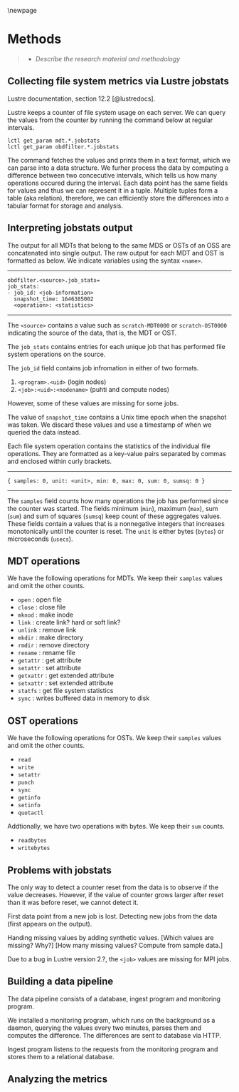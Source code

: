\newpage

# Methods
> - *Describe the research material and methodology*


## Collecting file system metrics via Lustre jobstats
Lustre documentation, section 12.2 [@lustredocs].

Lustre keeps a counter of file system usage on each server.
We can query the values from the counter by running the command below at regular intervals.

```
lctl get_param mdt.*.jobstats
lctl get_param obdfilter.*.jobstats
```

The command fetches the values and prints them in a text format, which we can parse into a data structure.
We furher process the data by computing a difference between two concecutive intervals, which tells us how many operations occured during the interval.
Each data point has the same fields for values and thus we can represent it in a tuple.
Multiple tuples form a table (aka relation), therefore, we can efficiently store the differences into a tabular format for storage and analysis.


## Interpreting jobstats output
The output for all MDTs that belong to the same MDS or OSTs of an OSS are concatenated into single output.
The raw output for each MDT and OST is formatted as below.
We indicate variables using the syntax `<name>`.

---

```text
obdfilter.<source>.job_stats=
job_stats:
- job_id: <job-information>
  snapshot_time: 1646385002
  <operation>: <statistics>
```

---

The `<source>` contains a value such as `scratch-MDT0000` or `scratch-OST0000` indicating the source of the data, that is, the MDT or OST.

The `job_stats` contains entries for each unique job that has performed file system operations on the source.

The `job_id` field contains job infromation in either of two formats.

1) `<program>.<uid>` (login nodes)
2) `<job>:<uid>:<nodename>` (puhti and compute nodes)

However, some of these values are missing for some jobs.

The value of `snapshot_time` contains a Unix time epoch when the snapshot was taken.
We discard these values and use a timestamp of when we queried the data instead.

Each file system operation contains the statistics of the individual file operations.
They are formatted as a key-value pairs separated by commas and enclosed within curly brackets.

---

```text
{ samples: 0, unit: <unit>, min: 0, max: 0, sum: 0, sumsq: 0 }
```

---

The `samples` field counts how many operations the job has performed since the counter was started.
The fields minimum (`min`), maximum (`max`), sum (`sum`) and sum of squares (`sumsq`) keep count of these aggregates values.
These fields contain a values that is a nonnegative integers that increases monotonically until the counter is reset.
The `unit` is either bytes (`bytes`) or microseconds (`usecs`).


## MDT operations
We have the following operations for MDTs. We keep their `samples` values and omit the other counts.

- `open` : open file
- `close` : close file
- `mknod` : make inode
- `link` : create link? hard or soft link?
- `unlink` : remove link
- `mkdir` : make directory
- `rmdir` : remove directory
- `rename` : rename file
- `getattr` : get attribute
- `setattr` : set attribute
- `getxattr` : get extended attribute
- `setxattr` : set extended attribute
- `statfs` : get file system statistics
- `sync` : writes buffered data in memory to disk


## OST operations
We have the following operations for OSTs. We keep their `samples` values and omit the other counts.

- `read`
- `write`
- `setattr`
- `punch`
- `sync`
- `getinfo`
- `setinfo`
- `quotactl`

Addtionally, we have two operations with bytes. We keep their `sum` counts.

- `readbytes`
- `writebytes`


## Problems with jobstats
The only way to detect a counter reset from the data is to observe if the value decreases.
However, if the value of counter grows larger after reset than it was before
reset, we cannot detect it.

First data point from a new job is lost.
Detecting new jobs from the data (first appears on the output).

Handing missing values by adding synthetic values.
[Which values are missing? Why?]
[How many missing values? Compute from sample data.]

Due to a bug in Lustre version 2.?, the `<job>` values are missing for MPI jobs.


## Building a data pipeline
The data pipeline consists of a database, ingest program and monitoring program.

We installed a monitoring program, which runs on the background as a daemon, querying the values every two minutes, parses them and computes the difference.
The differences are sent to database via HTTP.

Ingest program listens to the requests from the monitoring program and stores them to a relational database.


## Analyzing the metrics

